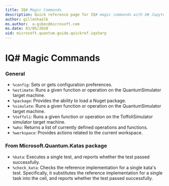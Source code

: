 ```yaml
---
title: IQ# Magic Commands
description: Quick reference page for IQ# magic commands with Q# Jupyter Notebooks
author: gillenhaalb
ms.author:  a-gibec@microsoft.com
ms.date: 03/05/2020
uid: microsoft.quantum.guide.quickref.iqsharp
---
```


# IQ# Magic Commands

### General

- `%config`: Sets or gets configuration preferences.
- `%estimate`: Runs a given function or operation on the QuantumSimulator target machine.
- `%package`: Provides the ability to load a Nuget package.
- `%simulate`: Runs a given function or operation on the QuantumSimulator target machine.
- `%toffoli`: Runs a given function or operation on the ToffoliSimulator simulator target machine.
- `%who`: Returns a list of currently defined operations and functions.
- `%workspace`: Provides actions related to the current workspace.

### From Microsoft.Quantum.Katas package
- `%kata`: Executes a single test, and reports whether the test passed successfully.
- `%check_kata`: Checks the reference implementation for a single kata's test.
    Specifically, it substitutes the reference implementation for a single task into the cell, and reports whether the test passed successfully.
